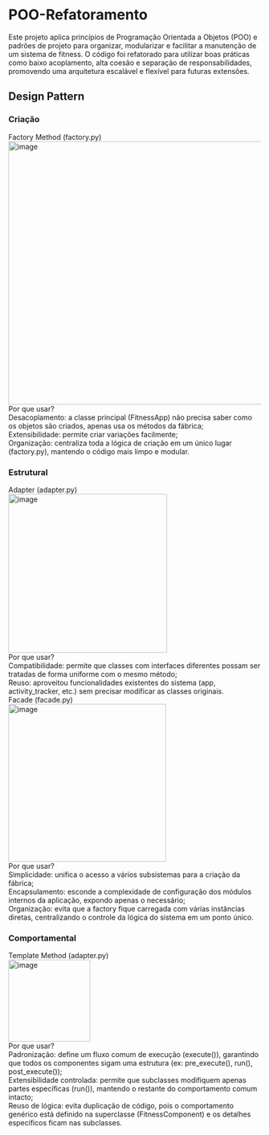 # POO-Refatoramento
Este projeto aplica princípios de Programação Orientada a Objetos (POO) e padrões de projeto para organizar, modularizar e facilitar a manutenção de um sistema de fitness. O código foi refatorado para utilizar boas práticas como baixo acoplamento, alta coesão e separação de responsabilidades, promovendo uma arquitetura escalável e flexível para futuras extensões.
## Design Pattern
### Criação
Factory Method (factory.py)\
<img width="524" alt="image" src="https://github.com/user-attachments/assets/cea17a0d-025e-4b32-b728-9e1ca27936ec" />\
Por que usar?\
Desacoplamento: a classe principal (FitnessApp) não precisa saber como os objetos são criados, apenas usa os métodos da fábrica;\
Extensibilidade: permite criar variações facilmente;\
Organização: centraliza toda a lógica de criação em um único lugar (factory.py), mantendo o código mais limpo e modular.
### Estrutural
Adapter (adapter.py)\
<img width="316" alt="image" src="https://github.com/user-attachments/assets/38aa73e6-d846-4ebe-beaa-8d412813320e" />\
Por que usar?\
Compatibilidade: permite que classes com interfaces diferentes possam ser tratadas de forma uniforme com o mesmo método;\
Reuso: aproveitou funcionalidades existentes do sistema (app, activity_tracker, etc.) sem precisar modificar as classes originais.\
Facade (facade.py)\
<img width="314" alt="image" src="https://github.com/user-attachments/assets/34d93660-171a-4933-9278-eda385ca207d" />\
Por que usar?\
Simplicidade: unifica o acesso a vários subsistemas para a criação da fábrica;\
Encapsulamento: esconde a complexidade de configuração dos módulos internos da aplicação, expondo apenas o necessário;\
Organização: evita que a factory fique carregada com várias instâncias diretas, centralizando o controle da lógica do sistema em um ponto único.
### Comportamental
Template Method (adapter.py)\
<img width="163" alt="image" src="https://github.com/user-attachments/assets/f723efb0-f99f-49c1-8ce4-4735f6e656f5" />\
Por que usar?\
Padronização: define um fluxo comum de execução (execute()), garantindo que todos os componentes sigam uma estrutura (ex: pre_execute(), run(), post_execute());\
Extensibilidade controlada: permite que subclasses modifiquem apenas partes específicas (run()), mantendo o restante do comportamento comum intacto;\
Reuso de lógica: evita duplicação de código, pois o comportamento genérico está definido na superclasse (FitnessComponent) e os detalhes específicos ficam nas subclasses.
